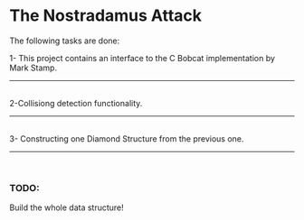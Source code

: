 
# The Nostradamus Attack 
The following tasks are done:


 1- This project contains an interface to the C Bobcat implementation by Mark Stamp.
<br><hr><br>
 2-Collisiong detection functionality.
<br><hr><br>
 3- Constructing one Diamond Structure from the previous one.
<br><hr><br>
 
### TODO:
 Build the whole data structure!

